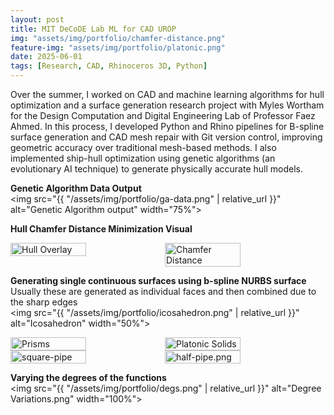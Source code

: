```yaml
---
layout: post
title: MIT DeCoDE Lab ML for CAD UROP
img: "assets/img/portfolio/chamfer-distance.png"
feature-img: "assets/img/portfolio/platonic.png" 
date: 2025-06-01
tags: [Research, CAD, Rhinoceros 3D, Python]
---
```

Over the summer, I worked on CAD and machine learning algorithms for hull optimization and a surface generation research project with Myles Wortham for the Design Computation and Digital Engineering Lab of Professor Faez Ahmed. In this process, I developed Python and Rhino pipelines for B-spline surface generation and CAD mesh repair with Git version control, improving geometric accuracy over traditional mesh-based methods. I also implemented ship-hull optimization using genetic algorithms (an evolutionary AI technique) to generate physically accurate hull models.

**Genetic Algorithm Data Output**  
<img src="{{ "/assets/img/portfolio/ga-data.png" | relative_url }}" alt="Genetic Algorithm output" width="75%">

**Hull Chamfer Distance Minimization Visual**  
<div style="display: flex;">
    <img src="{{ "/assets/img/portfolio/hull-overlay.png" | relative_url }}" alt="Hull Overlay" style="width: 49%;">
    <img src="{{ "/assets/img/portfolio/chamfer-distance.png" | relative_url }}" alt="Chamfer Distance" style="width: 49%;">
</div>



**Generating single continuous surfaces using b-spline NURBS surface**
Usually these are generated as individual faces and then combined due to the sharp edges  
<img src="{{ "/assets/img/portfolio/icosahedron.png" | relative_url }}" alt="Icosahedron" width="50%">
<div style="display: flex;">
    <img src="{{ "/assets/img/portfolio/prisms.png" | relative_url }}" alt="Prisms" style="width: 49%;">
    <img src="{{ "/assets/img/portfolio/platonic.png" | relative_url }}" alt="Platonic Solids" style="width: 49%;">
</div>
<div style="display: flex;">
    <img src="{{ "/assets/img/portfolio/square-pipe.png" | relative_url }}" alt="square-pipe" style="width: 49%;">
    <img src="{{ "/assets/img/portfolio/half-pipe.png" | relative_url }}" alt="half-pipe.png" style="width: 49%;">
</div>

**Varying the degrees of the functions**  
<img src="{{ "/assets/img/portfolio/degs.png" | relative_url }}" alt="Degree Variations.png" width="100%">
